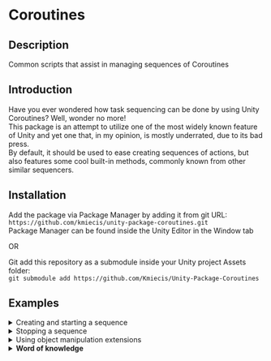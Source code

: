 # Coroutines

## Description

Common scripts that assist in managing sequences of Coroutines

## Introduction

Have you ever wondered how task sequencing can be done by using Unity Coroutines? Well, wonder no more!  
This package is an attempt to utilize one of the most widely known feature of Unity and yet one that, in my opinion, is mostly underrated, due to its bad press.  
By default, it should be used to ease creating sequences of actions, but also features some cool built-in methods, commonly known from other similar sequencers.  

## Installation

Add the package via Package Manager by adding it from git URL:  
`https://github.com/kmiecis/unity-package-coroutines.git`  
Package Manager can be found inside the Unity Editor in the Window tab

OR

Git add this repository as a submodule inside your Unity project Assets folder:  
`git submodule add https://github.com/Kmiecis/Unity-Package-Coroutines`  

## Examples

<details>
<summary>
Creating and starting a sequence
</summary>
<p>

To create a sequence, we have to start with an IEnumerator, which can be an arbitrary method or one of many provided with the package.  
To start a sequence, we have to call Start(...) extension method, with a MonoBehaviour as an argument.  

```cs
IEnumerator Move()
{
...
}

IEnumerator Scale()
{
...
}

void ExampleCreateAndStartWithAnyMethod()
{
    Move()
        .Wait(1.0f)
        .Then(Scale)
        .Start(this);
}

void ExampleCreateAndStartWithBuiltInMethod()
{
    UCoroutine.Yield()
        .Then(Move)
        .Wait(1.0f)
        .Then(Scale)
        .Start(this);
}


```

</p>
</details>

<details>
<summary>
Stopping a sequence
</summary>
<p>

Just to be clear, sequences by themselves <b><i>DO NOT</i></b> require arbitrary stopping mechanism. They finish by themselves, just as any ordinary coroutine.  
To stop a sequence, we have to cache it ourselves and call Stop(...) extension method on it, with a target MonoBehaviour as an argument.  

```cs
private Coroutine _example;

void ExampleStartSequence()
{
    _example = Move().Start(this);
}

void ExampleStopSequence()
{
    _example.Stop(this);
}
```

</p>
</details>

<details>
<summary>
Using object manipulation extensions
</summary>
<p>

There are many methods to create an object changing sequence. Below few will be found. For more it would be advisable to check the code yourself.  

#### An infinitely moving platform, up and down:  

```cs
void StartMovePlatform()
{
    var height = 2.0f;
    var time = 2.0f;
    transform.CoMoveY(transform.position.y + height, time)
        .Then(transform.CoMoveY(transform.position.y, time))
        .Then(StartMovePlatform)
        .Start(this);
}
```

#### A door opening method with automated closing system when target is far enough:  

```cs
private bool IsFarEnough()
{
    ...
}

void OpenDoor()
{
    var duration = 3.0f;
    transform.CoRotate(Quaternion.AngleAxis(90.0f, Vector3.up), duration)
        .Wait(duration)
        .Await(IsFarEnough)
        .Then(transform.CoRotate(Quaternion.identity, duration))
        .Start(this);
}
```

#### A button scale & fade animation with callback on finish:  

```cs
void OnClick(Action onFinish)
{
    canvasGroup.CoFade(0.0f, duration, EEase.Linear.ToEaser())
        .With(transform.CoLocalScale(Vector3.one * 1.3f, duration, EaseMath.InBounce))
        .Then(onFinish)
        .Start(this);
}
```

</p>
</details>

<details>
<summary>
<b>Word of knowledge</b>
</summary>
<p>

Under the hood, there is no manager class that handles the sequences. It is all coroutines, down to the core!  
Which means that we have to be aware that building a sequence works top-down and by default it merges previously built coroutine into new one.  
As a result, two example methods found below will have a different outcome.  

```cs
void ExampleMethod1()
{
    UCoroutine.Yield()
        .Wait(1.0f) // Waits 1 second
        .Then(Move(1.0f)) // Moves for 1 second
        .With(Scale(1.0f)) // Scales for 1 second while we are waiting
        .Start(this);
}

void ExampleMethod2()
{
    UCoroutine.Yield()
        .Wait(1.0f) // Waits 1 second
        .Then(
            Move(1.0f) // Moves for 1 second
                .With(Scale(1.0f)) // Scales for 1 second while we are moving
        )
        .Start(this);
}
```

</p>
</details>
